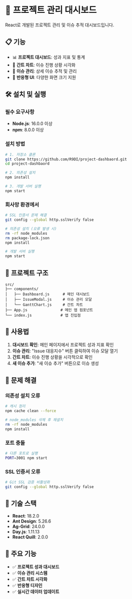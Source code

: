 # 🚀 프로젝트 관리 대시보드

React로 개발된 프로젝트 관리 및 이슈 추적 대시보드입니다.

## 📋 기능

- 📊 **프로젝트 대시보드**: 성과 지표 및 통계
- 📅 **간트 차트**: 이슈 진행 상황 시각화
- 🎯 **이슈 관리**: 상세 이슈 추적 및 관리
- 🎨 **반응형 UI**: 다양한 화면 크기 지원

## 🛠️ 설치 및 실행

### 필수 요구사항

- **Node.js**: 16.0.0 이상
- **npm**: 8.0.0 이상

### 설치 방법

```bash
# 1. 저장소 클론
git clone https://github.com/R9DI/project-dashbaord.git
cd project-dashbaord

# 2. 의존성 설치
npm install

# 3. 개발 서버 실행
npm start
```

### 회사망 환경에서

```bash
# SSL 인증서 문제 해결
git config --global http.sslVerify false

# 의존성 설치 (오류 발생 시)
rm -rf node_modules
rm package-lock.json
npm install

# 개발 서버 실행
npm start
```

## 📁 프로젝트 구조

```
src/
├── components/
│   ├── Dashboard.js      # 메인 대시보드
│   ├── IssueModal.js     # 이슈 관리 모달
│   └── GanttChart.js     # 간트 차트
├── App.js               # 메인 앱 컴포넌트
└── index.js             # 앱 진입점
```

## 🚀 사용법

1. **대시보드 확인**: 메인 페이지에서 프로젝트 성과 지표 확인
2. **이슈 관리**: "Issue 대응지수" 버튼 클릭하여 이슈 모달 열기
3. **간트 차트**: 이슈 진행 상황을 시각적으로 확인
4. **새 이슈 추가**: "새 이슈 추가" 버튼으로 이슈 생성

## 🔧 문제 해결

### 의존성 설치 오류

```bash
# 캐시 정리
npm cache clean --force

# node_modules 삭제 후 재설치
rm -rf node_modules
npm install
```

### 포트 충돌

```bash
# 다른 포트로 실행
PORT=3001 npm start
```

### SSL 인증서 오류

```bash
# Git SSL 검증 비활성화
git config --global http.sslVerify false
```

## 📝 기술 스택

- **React**: 18.2.0
- **Ant Design**: 5.26.6
- **Ag-Grid**: 24.0.0
- **Day.js**: 1.11.13
- **React Quill**: 2.0.0

## 🎯 주요 기능

- ✅ **프로젝트 성과 대시보드**
- ✅ **이슈 관리 시스템**
- ✅ **간트 차트 시각화**
- ✅ **반응형 디자인**
- ✅ **실시간 데이터 업데이트**
